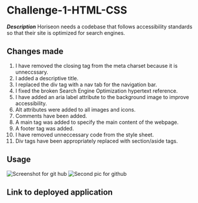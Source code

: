# Challenge-1-HTML-CSS

***Description***
Horiseon needs a codebase that follows accessibility standards so that their site is optimized for search engines. 

## Changes made
1. I have removed the closing tag from the meta charset because it is unneccssary. 
1. I added a descriptive title. 
1. I replaced the div tag with a nav tab for the navigation bar. 
1. I fixed the broken Search Engine Optimization hypertext reference. 
1. I have added an aria label attribute to the background image to improve accessibility. 
1. Alt attributes were added to all images and icons. 
1. Comments have been added. 
1. A main tag was added to specify the main content of the webpage.
1. A footer tag was added. 
1. I have removed unneccessary code from the style sheet.
1. Div tags have been appropriately replaced with section/aside tags.
 
## Usage 
![Screenshot for git hub](https://user-images.githubusercontent.com/104466325/192881084-bcb382a4-da5e-4bfd-80c6-80e3ccc4cdd9.png)
![Second pic for github](https://user-images.githubusercontent.com/104466325/192881132-bde0d3f5-3d51-49af-9d29-29c3bf040d33.png)

## Link to deployed application
